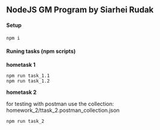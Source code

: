 ## NodeJS GM Program by Siarhei Rudak 
#### Setup
```
npm i
```
#### Runing tasks (npm scripts)
**hometask 1**
```
npm run task_1.1
npm run task_1.2
```

**hometask 2**

for testing with postman use the collection: homework_2/ttask_2.postman_collection.json
```
npm run task_2

```